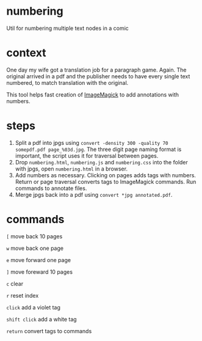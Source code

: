 # numbering
Util for numbering multiple text nodes in a comic


# context
One day my wife got a translation job for a paragraph game. Again. The original arrived in a pdf and the publisher needs to have every single text numbered, to match translation with the original. 

This tool helps fast creation of [ImageMagick](https://www.imagemagick.org/) to add annotations with numbers. 

# steps
1. Split a pdf into jpgs using `convert -density 300 -quality 70 somepdf.pdf page_%03d.jpg`. The three digit page naming format is important, the script uses it for traversal between pages.
2. Drop `numbering.html`, `numbering.js` and `numbering.css` into the folder with jpgs, open `numbering.html` in a browser.
3. Add numbers as necessary. Clicking on pages adds tags with numbers. Return or page traversal converts tags to ImageMagick commands. Run commands to annotate files.
4. Merge jpgs back into a pdf using `convert *jpg annotated.pdf`.

# commands
`[` move back 10 pages

`w` move back one page

`e` move forward one page

`]` move foreward 10 pages

`c` clear

`r` reset index

`click` add a violet tag

`shift click` add a white tag

`return` convert tags to commands
